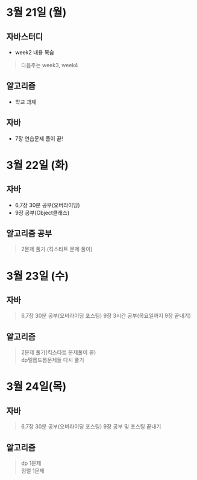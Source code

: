 # 3월 21일 (월)
## 자바스터디
- week2 내용 복습  
> 다음주는 week3, week4

## 알고리즘 
- 학교 과제 

## 자바
- 7장 연습문제 풀이 끝!  

# 3월 22일 (화)
## 자바 
- 6,7장 30분 공부(오버라이딩)
- 9장 공부(Object클래스)

## 알고리즘 공부
> 2문제 풀기 (킥스타트 문제 풀이)

# 3월 23일 (수)
## 자바 
> 6,7장 30분 공부(오버라이딩 포스팅)
> 9장 3시간 공부(목요일까지 9장 끝내기)

## 알고리즘
> 2문제 풀기(킥스타트 문제풀이 끝)  
> dp펠롬드롬문제들 다시 풀기
> 

# 3월 24일(목)
## 자바
> 6,7장 30분 공부(오버라이딩 포스팅)
> 9장 공부 및 포스팅 끝내기

## 알고리즘
> dp 1문제  
> 정렬 1문제  

